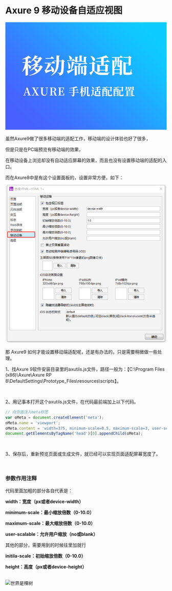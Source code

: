 # Axure 9 移动设备自适应视图

![01](012shipei/01.jpg)

虽然Axure9做了很多移动端的适配工作，移动端的设计体验也好了很多，

但是只是在PC端预览有移动端的效果，

在移动设备上浏览却没有自动适应屏幕的效果，而且也没有设置移动端的适配的入口。

而在Axure8中是有这个设置面板的，设置非常方便，如下：

![02](012shipei/02.png)



那 Axure9 如何才能设置移动端适配呢，还是有办法的，只是需要稍微做一些处理。

1、找Axure 9软件安装目录里的axutils.js文件，路径一般为：【C:\Program Files (x86)\Axure\Axure RP 8\DefaultSettings\Prototype_Files\resources\scripts】。

<br>

2、用记事本打开这个axutils.js文件，在代码最前端加上以下代码。

```javascript
// 向页面注入meta标签
var oMeta = document.createElement('meta');
oMeta.name = 'viewport';
oMeta.content = 'width=375, minimum-scale=0.5, maximum-scale=3, user-scalable=no';
document.getElementsByTagName('head')[0].appendChild(oMeta);
```



<br>

3、保存后，重新预览页面或生成文件，就已经可以实现页面适配屏幕宽度了。

<br>

### 参数作用注释

代码里面加粗的部分各自代表是：

**width：宽度（px或者device-width）**

**minimum-scale：最小缩放倍数（0-10.0）**

**maximum-scale：最大缩放倍数（0-10.0）**

**user-scalable：允许用户缩放（no或blank）**

其他的部分，需要用到的时候往里加就行

**initila-scale：初始缩放倍数（0-10.0）**

**height：高度（px或者device-height）**


<br>

<img src="https://visitor-badge.laobi.icu/badge?page_id=pmdaohang_com_012shipei&left_color=%23000000&right_color=%2327bba0&left_text=view" style="display: inline-block;" alt="世界是棵树">